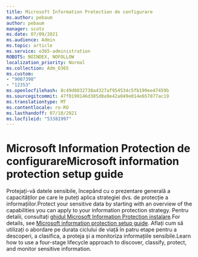 ```yaml
---
title: Microsoft Information Protection de configurare
ms.author: pebaum
author: pebaum
manager: scotv
ms.date: 07/09/2021
ms.audience: Admin
ms.topic: article
ms.service: o365-administration
ROBOTS: NOINDEX, NOFOLLOW
localization_priority: Normal
ms.collection: Adm_O365
ms.custom:
- "9007398"
- "12353"
ms.openlocfilehash: 8c49d0832738a4327af954534c5fb199ee47459b
ms.sourcegitcommit: 47f0190146d385d0a9e42a049e014e657877ac19
ms.translationtype: MT
ms.contentlocale: ro-RO
ms.lasthandoff: 07/10/2021
ms.locfileid: "53381997"
---
```

# <a name="microsoft-information-protection-setup-guide"></a><span data-ttu-id="08996-102">Microsoft Information Protection de configurare</span><span class="sxs-lookup"><span data-stu-id="08996-102">Microsoft information protection setup guide</span></span>

<span data-ttu-id="08996-103">Protejați-vă datele sensibile, începând cu o prezentare generală a capacităților pe care le puteți aplica strategiei dvs. de protecție a informațiilor.</span><span class="sxs-lookup"><span data-stu-id="08996-103">Protect your sensitive data by starting with an overview of the capabilities you can apply to your information protection strategy.</span></span> <span data-ttu-id="08996-104">Pentru detalii, consultați [ghidul Microsoft Information Protection instalare](https://admin.microsoft.com/adminportal/home#/modernonboarding/mipsetupguide).</span><span class="sxs-lookup"><span data-stu-id="08996-104">For details, see [Microsoft information protection setup guide](https://admin.microsoft.com/adminportal/home#/modernonboarding/mipsetupguide).</span></span> <span data-ttu-id="08996-105">Aflați cum să utilizați o abordare pe durata ciclului de viață în patru etape pentru a descoperi, a clasifica, a proteja și a monitoriza informațiile sensibile.</span><span class="sxs-lookup"><span data-stu-id="08996-105">Learn how to use a four-stage lifecycle approach to discover, classify, protect, and monitor sensitive information.</span></span>